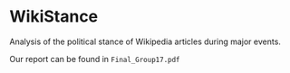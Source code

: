 # WikiStance
Analysis of the political stance of Wikipedia articles during major events.

Our report can be found in ```Final_Group17.pdf```
